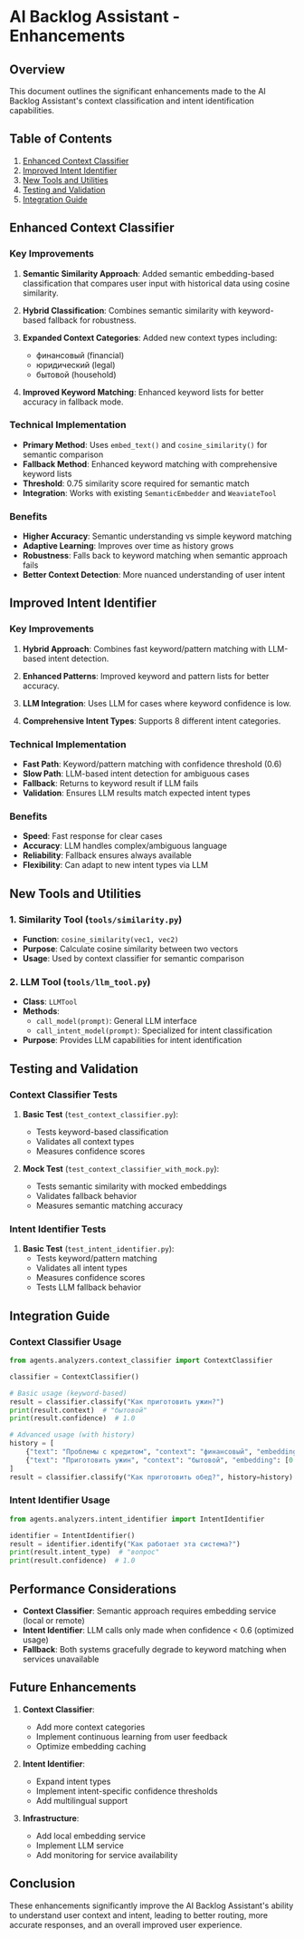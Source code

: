 

# AI Backlog Assistant - Enhancements

## Overview

This document outlines the significant enhancements made to the AI Backlog Assistant's context classification and intent identification capabilities.

## Table of Contents

1. [Enhanced Context Classifier](#enhanced-context-classifier)
2. [Improved Intent Identifier](#improved-intent-identifier)
3. [New Tools and Utilities](#new-tools-and-utilities)
4. [Testing and Validation](#testing-and-validation)
5. [Integration Guide](#integration-guide)

## Enhanced Context Classifier

### Key Improvements

1. **Semantic Similarity Approach**: Added semantic embedding-based classification that compares user input with historical data using cosine similarity.

2. **Hybrid Classification**: Combines semantic similarity with keyword-based fallback for robustness.

3. **Expanded Context Categories**: Added new context types including:
   - финансовый (financial)
   - юридический (legal)
   - бытовой (household)

4. **Improved Keyword Matching**: Enhanced keyword lists for better accuracy in fallback mode.

### Technical Implementation

- **Primary Method**: Uses `embed_text()` and `cosine_similarity()` for semantic comparison
- **Fallback Method**: Enhanced keyword matching with comprehensive keyword lists
- **Threshold**: 0.75 similarity score required for semantic match
- **Integration**: Works with existing `SemanticEmbedder` and `WeaviateTool`

### Benefits

- **Higher Accuracy**: Semantic understanding vs simple keyword matching
- **Adaptive Learning**: Improves over time as history grows
- **Robustness**: Falls back to keyword matching when semantic approach fails
- **Better Context Detection**: More nuanced understanding of user intent

## Improved Intent Identifier

### Key Improvements

1. **Hybrid Approach**: Combines fast keyword/pattern matching with LLM-based intent detection.

2. **Enhanced Patterns**: Improved keyword and pattern lists for better accuracy.

3. **LLM Integration**: Uses LLM for cases where keyword confidence is low.

4. **Comprehensive Intent Types**: Supports 8 different intent categories.

### Technical Implementation

- **Fast Path**: Keyword/pattern matching with confidence threshold (0.6)
- **Slow Path**: LLM-based intent detection for ambiguous cases
- **Fallback**: Returns to keyword result if LLM fails
- **Validation**: Ensures LLM results match expected intent types

### Benefits

- **Speed**: Fast response for clear cases
- **Accuracy**: LLM handles complex/ambiguous language
- **Reliability**: Fallback ensures always available
- **Flexibility**: Can adapt to new intent types via LLM

## New Tools and Utilities

### 1. Similarity Tool (`tools/similarity.py`)

- **Function**: `cosine_similarity(vec1, vec2)`
- **Purpose**: Calculate cosine similarity between two vectors
- **Usage**: Used by context classifier for semantic comparison

### 2. LLM Tool (`tools/llm_tool.py`)

- **Class**: `LLMTool`
- **Methods**:
  - `call_model(prompt)`: General LLM interface
  - `call_intent_model(prompt)`: Specialized for intent classification
- **Purpose**: Provides LLM capabilities for intent identification

## Testing and Validation

### Context Classifier Tests

1. **Basic Test** (`test_context_classifier.py`):
   - Tests keyword-based classification
   - Validates all context types
   - Measures confidence scores

2. **Mock Test** (`test_context_classifier_with_mock.py`):
   - Tests semantic similarity with mocked embeddings
   - Validates fallback behavior
   - Measures semantic matching accuracy

### Intent Identifier Tests

1. **Basic Test** (`test_intent_identifier.py`):
   - Tests keyword/pattern matching
   - Validates all intent types
   - Measures confidence scores
   - Tests LLM fallback behavior

## Integration Guide

### Context Classifier Usage

```python
from agents.analyzers.context_classifier import ContextClassifier

classifier = ContextClassifier()

# Basic usage (keyword-based)
result = classifier.classify("Как приготовить ужин?")
print(result.context)  # "бытовой"
print(result.confidence)  # 1.0

# Advanced usage (with history)
history = [
    {"text": "Проблемы с кредитом", "context": "финансовый", "embedding": [0.1, 0.2, 0.3]},
    {"text": "Приготовить ужин", "context": "бытовой", "embedding": [0.4, 0.5, 0.6]}
]
result = classifier.classify("Как приготовить обед?", history=history)
```

### Intent Identifier Usage

```python
from agents.analyzers.intent_identifier import IntentIdentifier

identifier = IntentIdentifier()
result = identifier.identify("Как работает эта система?")
print(result.intent_type)  # "вопрос"
print(result.confidence)  # 1.0
```

## Performance Considerations

- **Context Classifier**: Semantic approach requires embedding service (local or remote)
- **Intent Identifier**: LLM calls only made when confidence < 0.6 (optimized usage)
- **Fallback**: Both systems gracefully degrade to keyword matching when services unavailable

## Future Enhancements

1. **Context Classifier**:
   - Add more context categories
   - Implement continuous learning from user feedback
   - Optimize embedding caching

2. **Intent Identifier**:
   - Expand intent types
   - Implement intent-specific confidence thresholds
   - Add multilingual support

3. **Infrastructure**:
   - Add local embedding service
   - Implement LLM service
   - Add monitoring for service availability

## Conclusion

These enhancements significantly improve the AI Backlog Assistant's ability to understand user context and intent, leading to better routing, more accurate responses, and an overall improved user experience.

